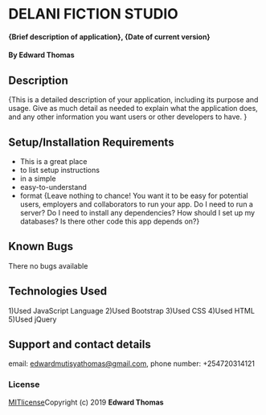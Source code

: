 # DELANI FICTION STUDIO
#### {Brief description of application}, {Date of current version}
#### By Edward Thomas
## Description
{This is a detailed description of your application, including its purpose and usage.  Give as much detail as needed to explain what the application does, and any other information you want users or other developers to have. }
## Setup/Installation Requirements
* This is a great place
* to list setup instructions
* in a simple
* easy-to-understand
* format
{Leave nothing to chance! You want it to be easy for potential users, employers and collaborators to run your app. Do I need to run a server? Do I need to install any dependencies? How should I set up my databases? Is there other code this app depends on?}
## Known Bugs
There no bugs available
## Technologies Used
1)Used JavaScript Language
2)Used Bootstrap
3)Used CSS
4)Used HTML
5)Used jQuery
## Support and contact details
email: edwardmutisyathomas@gmail.com, phone number: +254720314121
### License
[MITlicense](LICENSE)Copyright (c) 2019 **Edward Thomas**
  